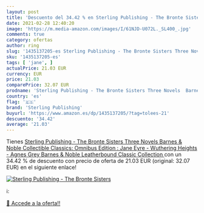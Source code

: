 ```yaml
---
layout: post
title: 'Descuento del 34.42 % en Sterling Publishing - The Bronte Sisters'
date: 2021-02-28 12:40:20
image: 'https://m.media-amazon.com/images/I/61NJD-U072L._SL400_.jpg'
comments: true
category: ofertas
author: ring
slug: '1435137205-es Sterling Publishing - The Bronte Sisters Three Novels...'
sku: '1435137205-es'
tags: [ 'jane', ]
actualPrice: 21.03 EUR
currency: EUR
price: 21.03
comparePrice: 32.07 EUR
prodname: 'Sterling Publishing - The Bronte Sisters Three Novels  Barnes & Noble Collectible Classics: Omnibus Edition : Jane Eyre - Wuthering Heights - Agnes Grey  Barnes & Noble Leatherbound Classic Collection '
country: 'es'
flag: '🇪🇸'
brand: 'Sterling Publishing'
buyurl: 'https://www.amazon.es/dp/1435137205/?tag=tolees-21'
descuento: '34.42'
average: '21.03'
---
```


Tienes [Sterling Publishing - The Bronte Sisters Three Novels  Barnes & Noble Collectible Classics: Omnibus Edition : Jane Eyre - Wuthering Heights - Agnes Grey  Barnes & Noble Leatherbound Classic Collection ](https://www.amazon.es/dp/1435137205/?tag=tolees-21) con un 34.42 % de descuento con precio de oferta de 21.03 EUR (original: 32.07 EUR) en el siguiente enlace!

[![Sterling Publishing - The Bronte Sisters](https://m.media-amazon.com/images/I/61NJD-U072L._SL400_.jpg)](https://www.amazon.es/dp/1435137205/?tag=tolees-21)

ℹ️:


[🛒 Accede a la oferta!!](https://www.amazon.es/dp/1435137205/?tag=tolees-21)
